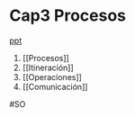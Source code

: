 # Cap3  Procesos
[ppt](https://aula.usm.cl/mod/resource/view.php?id=2500726)

1. [[Procesos]]
2. [[Itineración]]
3. [[Operaciones]]
4. [[Comunicación]]

#SO 